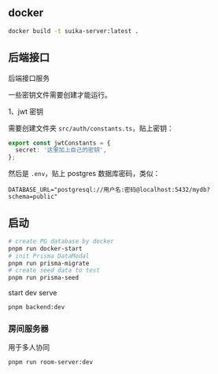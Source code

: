 ## docker

```sh
docker build -t suika-server:latest .
```

## 后端接口

后端接口服务

一些密钥文件需要创建才能运行。

1、jwt 密钥

需要创建文件夹 `src/auth/constants.ts`，贴上密钥：

```ts
export const jwtConstants = {
  secret: '这里加上自己的密钥',
};
```

然后是 `.env`，贴上 postgres 数据库密码，类似：

```
DATABASE_URL="postgresql://用户名:密码@localhost:5432/mydb?schema=public"
```

## 启动

```sh
# create PG database by docker
pnpm run docker-start
# init Prisma DataModal
pnpm run prisma-migrate
# create seed data to test
pnpm run prisma-seed
```

start dev serve

```sh
pnpm backend:dev
```

### 房间服务器

用于多人协同

```sh
pnpm run room-server:dev
```
